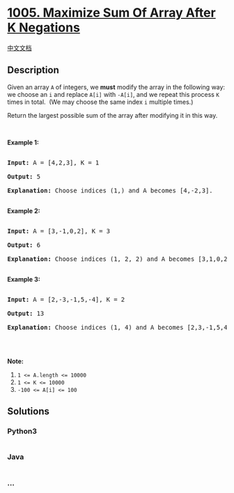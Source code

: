 # [1005. Maximize Sum Of Array After K Negations](https://leetcode.com/problems/maximize-sum-of-array-after-k-negations)

[中文文档](/solution/1000-1099/1005.Maximize%20Sum%20Of%20Array%20After%20K%20Negations/README.md)

## Description

<p>Given an array <code>A</code> of integers, we <strong>must</strong>&nbsp;modify the array in the following way: we choose an <code>i</code>&nbsp;and replace&nbsp;<code>A[i]</code> with <code>-A[i]</code>, and we repeat this process <code>K</code> times in total.&nbsp; (We may choose the same index <code>i</code> multiple times.)</p>



<p>Return the largest possible sum of the array after modifying it in this way.</p>



<p>&nbsp;</p>



<p><strong>Example 1:</strong></p>



<pre>

<strong>Input: </strong>A = <span id="example-input-1-1">[4,2,3]</span>, K = <span id="example-input-1-2">1</span>

<strong>Output: </strong><span id="example-output-1">5

<strong>Explanation: </strong>Choose indices (1,) and A becomes [4,-2,3].</span>

</pre>



<div>

<p><strong>Example 2:</strong></p>



<pre>

<strong>Input: </strong>A = <span id="example-input-2-1">[3,-1,0,2]</span>, K = <span id="example-input-2-2">3</span>

<strong>Output: </strong>6

<span id="example-output-1"><strong>Explanation: </strong>Choose indices (1, 2, 2) and A becomes [3,1,0,2].</span>

</pre>



<div>

<p><strong>Example 3:</strong></p>



<pre>

<strong>Input: </strong>A = <span id="example-input-3-1">[2,-3,-1,5,-4]</span>, K = <span id="example-input-3-2">2</span>

<strong>Output: </strong><span id="example-output-3">13

</span><span id="example-output-1"><strong>Explanation: </strong>Choose indices (1, 4) and A becomes [2,3,-1,5,4].</span>

</pre>

</div>

</div>



<p>&nbsp;</p>



<p><strong>Note:</strong></p>



<ol>
	<li><code>1 &lt;= A.length &lt;= 10000</code></li>
	<li><code>1 &lt;= K &lt;= 10000</code></li>
	<li><code>-100 &lt;= A[i] &lt;= 100</code></li>
</ol>



## Solutions

<!-- tabs:start -->

### **Python3**

```python

```

### **Java**

```java

```

### **...**

```

```

<!-- tabs:end -->
<!-- tabs:end -->
